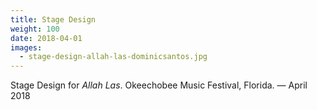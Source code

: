 ```yaml
---
title: Stage Design
weight: 100
date: 2018-04-01
images:
  - stage-design-allah-las-dominicsantos.jpg
---
```

Stage Design for _Allah Las_. Okeechobee Music Festival, Florida. —  April 2018
